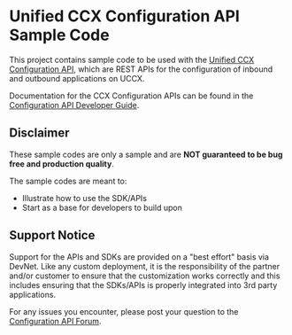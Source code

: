 # Unified CCX Configuration API Sample Code
This project contains sample code to be used with the [Unified CCX Configuration API](https://developer.cisco.com/site/contact-center-express/docs/#configuration-api-overview), which are REST APIs for the configuration of inbound and outbound applications on UCCX.

Documentation for the CCX Configuration APIs can be found in the [Configuration API Developer Guide](https://developer.cisco.com/site/contact-center-express/docs/#configuration-api-dev-guide).

## Disclaimer
These sample codes are only a sample and are **NOT guaranteed to be bug free and production quality**.

The sample codes are meant to:

- Illustrate how to use the SDK/APIs
- Start as a base for developers to build upon

## Support Notice
Support for the APIs and SDKs are provided on a "best effort" basis via DevNet. Like any custom deployment, it is the responsibility of the partner and/or customer to ensure that the customization works correctly and this includes ensuring that the SDKs/APIs is properly integrated into 3rd party applications.

For any issues you encounter, please post your question to the [Configuration API Forum](https://communities.cisco.com/community/developer/express-configuration-api).